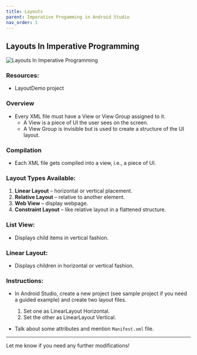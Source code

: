 ```yaml
---
title: Layouts 
parent: Imperative Progamming in Android Studio
nav_order: 1
---
```


## Layouts In Imperative Programming

![Layouts In Imperative Programming](../mnt/data/image.png)

### Resources:
- LayoutDemo project

### Overview
- Every XML file must have a View or View Group assigned to it.
  - A View is a piece of UI the user sees on the screen.
  - A View Group is invisible but is used to create a structure of the UI layout.

### Compilation
- Each XML file gets compiled into a view, i.e., a piece of UI.

### Layout Types Available:
1. **Linear Layout** – horizontal or vertical placement.
2. **Relative Layout** – relative to another element.
3. **Web View** – display webpage.
4. **Constraint Layout** – like relative layout in a flattened structure.

### List View:
- Displays child items in vertical fashion.

### Linear Layout:
- Displays children in horizontal or vertical fashion.

### Instructions:
- In Android Studio, create a new project (see sample project if you need a guided example) and create two layout files.
  1. Set one as LinearLayout Horizontal.
  2. Set the other as LinearLayout Vertical.
  
- Talk about some attributes and mention `Manifest.xml` file.

---

Let me know if you need any further modifications!